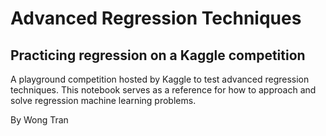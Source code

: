 # Advanced Regression Techniques

## Practicing regression on a Kaggle competition

A playground competition hosted by Kaggle to test advanced regression techniques. 
This notebook serves as a reference for how to approach and solve regression machine learning problems.

By Wong Tran